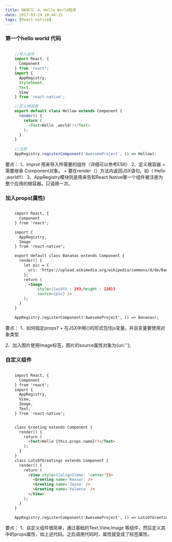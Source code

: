 ```yaml
---
title: RN学习：4、Hello World程序
date: 2017-03-29 10:44:15
tags: [React-native]
---
```


### 第一个hello world 代码

<!--more-->

```js
    
    //导入组件
    import React, {
      Component
    } from 'react';
    import {
      AppRegistry,
      StyleSheet,
      Text,
      View
    } from 'react-native';

    //定义根容器
    export default class Hellow extends Component {
      render() {
        return (
          <Text>Hello ,world!!</Text>
        );
      }
    }
    
    //注册
    AppRegistry.registerComponent('AwesomeProject', () => Hellow);

```

要点：
1、improt 用来导入所需要的组件（详细可以参考ES6）
2、定义根容器
    + 需要继承 Component对象。
    + 要在render（）方法内返回JSX语句。如（ <Text >Hello ,world!!</Text>）
3、AppRegistry模块则是用来告知React Native哪一个组件被注册为整个应用的根容器。只调用一次。



### 加入props(属性)

```html 

    import React, {
      Component
    } from 'react';

    import {
      AppRegistry,
      Image
    } from 'react-native';

    export default class Bananas extends Component {
      render() {
        let pic = {
          uri: 'https://upload.wikimedia.org/wikipedia/commons/d/de/Bananavarieties.jpg'
        };
        return (
          <Image
              style={{width : 193,height : 110}}
              source={pic} />
        );
      }
    }

    AppRegistry.registerComponent('AwesomeProject', () => Bananas);

```

要点：
1、如何指定props?
    + 在JSX中用{}的形式包住js变量。并且变量要使用对象类型

2、加入图片使用Image标签，图片的source属性对象为{uri:''};



### 自定义组件

```html 
  
    import React, {
      Component
    } from 'react';
    import {
      AppRegistry,
      View,
      Image,
      Text,
    } from 'react-native';


    class Greeting extends Component {
      render() {
        return (
          <Text>Hello {this.props.name}!!</Text>
        );
      }
    }
    class LotsOfGreetings extends Component {
      render() {
        return (
          <View style={{alignItems: 'center'}}>
            <Greeting name='Rexxar' />
            <Greeting name='Jaina' />
            <Greeting name='Valeera' />
          </View>
        );
      }
    }

    AppRegistry.registerComponent('AwesomeProject', () => LotsOfGreetings);


```


要点：
1、自定义组件很简单，通过基础的Text,View,Image 等组件，然后定义其中的props属性，如上述代码。之后调用代码时，属性就变成了标签属性。